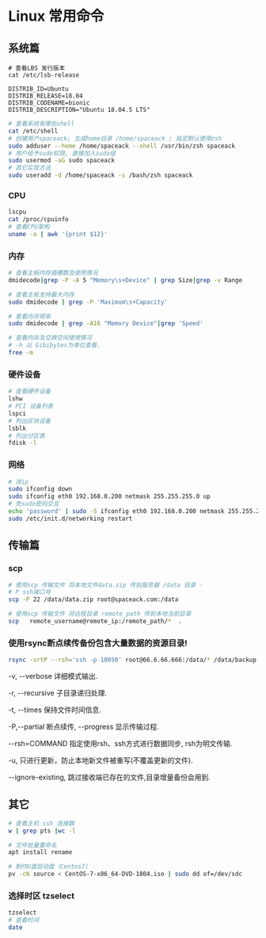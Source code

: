 # Linux 常用命令

##  系统篇
```
# 查看LBS 发行版本
cat /etc/lsb-release
```
```
DISTRIB_ID=Ubuntu
DISTRIB_RELEASE=18.04
DISTRIB_CODENAME=bionic
DISTRIB_DESCRIPTION="Ubuntu 18.04.5 LTS"

```
```bash
# 查看系统有哪些shell
cat /etc/shell
# 创建用户spaceack; 生成home目录 /home/spaceack ; 指定默认使用zsh
sudo adduser --home /home/spaceack --shell /usr/bin/zsh spaceack
# 用户给予sudo权限, 直接加入sudo组
sudo usermod -aG sudo spaceack
# 其它实现方法
sudo useradd -d /home/spaceack -s /bash/zsh spaceack

```

### CPU
```bash
lscpu
cat /proc/cpuinfo
# 查看CPU架构
uname -a | awk '{print $12}'
```
### 内存

```bash 
# 查看主板内存插槽数及使用情况
dmidecode|grep -P -A 5 "Memory\s+Device" | grep Size|grep -v Range

# 查看主板支持最大内存
sudo dmidecode | grep -P 'Maximum\s+Capacity'

# 查看内存频率
sudo dmidecode | grep -A16 "Memory Device"|grep 'Speed'

# 查看内存及交换空间使用情况
# -h 以 Gibibytes为单位查看.
free -m

```
### 硬件设备
```bash
# 查看硬件设备
lshw
# PCI 设备列表
lspci
# 列出区块设备
lsblk
# 列出分区表
fdisk -l

```
### 网络
```bash
# 改ip
sudo ifconfig down
sudo ifconfig eth0 192.168.0.200 netmask 255.255.255.0 up
# 免sudo密码交互
echo 'password' | sudo -S ifconfig eth0 192.168.0.200 netmask 255.255.255.0 up
sudo /etc/init.d/networking restart
```
## 传输篇

### scp

  ```bash
  # 使用scp 传输文件 将本地文件data.zip 传到服务器 /data 目录 -
  # P ssh端口号
  scp -P 22 /data/data.zip root@spaceack.com:/data

  # 使用scp 传输文件 将远程目录 remote_path 传到本地当前目录
  scp   remote_username@remote_ip:/remote_path/*  .
  ```

### 使用rsync断点续传备份包含大量数据的资源目录!

  ```bash
  rsync -vrtP --rsh='ssh -p 10050' root@66.6.66.666:/data/* /data/backup
  ```

  -v, --verbose 详细模式输出.

  -r, --recursive 子目录递归处理.

  -t, --times 保持文件时间信息.

  -P,--partial 断点续传, --progress 显示传输过程.

  --rsh=COMMAND 指定使用rsh、ssh方式进行数据同步, rsh为明文传输.

  -u, 只进行更新，防止本地新文件被重写(不覆盖更新的文件).

  --ignore-existing, 跳过接收端已存在的文件,目录增量备份会用到.


## 其它
```bash
# 查看主机 ssh 连接数
w | grep pts |wc -l

# 文件批量重命名
apt install rename 

# 制作U盘启动盘（Centos7）
pv -cN source < CentOS-7-x86_64-DVD-1804.iso | sudo dd of=/dev/sdc
```
### 选择时区 tzselect
```bash
tzselect
# 查看时间
date
```
